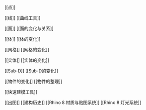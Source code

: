 [[点]]



[[线]]
[[曲线工具]]

[[面]]
[[面的变化与关系]]

[[体]]
[[体的变化]]

[[网格]]
[[网格的变化]]

[[实体]]
[[实体的变化]]

[[Sub-D]]
[[Sub-D的变化]]

[[物件的变化]]
[[物件的整理]]

[[快速建模工具]]

[[出图]]
[[建构历史]]
[[Rhino 8 材质与贴图系统]]
[[Rhino 8 灯光系统]]




